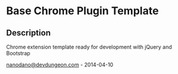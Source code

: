 # Base Chrome Plugin Template

## Description
Chrome extension template ready for development with jQuery and Bootstrap

nanodano@devdungeon.com - 2014-04-10
